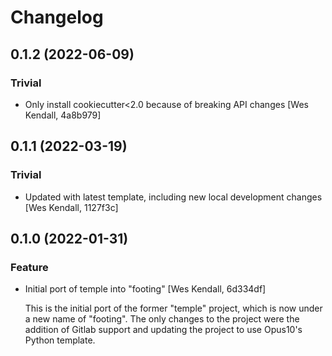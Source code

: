 # Changelog
## 0.1.2 (2022-06-09)
### Trivial
  - Only install cookiecutter<2.0 because of breaking API changes [Wes Kendall, 4a8b979]

## 0.1.1 (2022-03-19)
### Trivial
  - Updated with latest template, including new local development changes [Wes Kendall, 1127f3c]

## 0.1.0 (2022-01-31)
### Feature
  - Initial port of temple into "footing" [Wes Kendall, 6d334df]

    This is the initial port of the former "temple" project, which is now
    under a new name of "footing". The only changes to the project were
    the addition of Gitlab support and updating the project to
    use Opus10's Python template.

